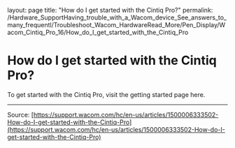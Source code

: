 layout: page
title: "How do I get started with the Cintiq Pro?"
permalink: /Hardware_SupportHaving_trouble_with_a_Wacom_device_See_answers_to_many_frequentl/Troubleshoot_Wacom_HardwareRead_More/Pen_Display/Wacom_Cintiq_Pro_16/How_do_I_get_started_with_the_Cintiq_Pro

# How do I get started with the Cintiq Pro?

To get started with the Cintiq Pro, visit the getting started page here.

---
Source: [https://support.wacom.com/hc/en-us/articles/1500006333502-How-do-I-get-started-with-the-Cintiq-Pro](https://support.wacom.com/hc/en-us/articles/1500006333502-How-do-I-get-started-with-the-Cintiq-Pro)
